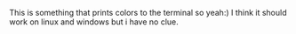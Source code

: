 This is something that prints colors to the terminal so yeah:)
I think it should work on linux and windows but i have no clue.
